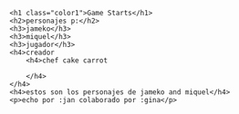 <!DOCTYPE html>
<html lang="en">
<head>
    <meta charset="UTF-8">
    <meta name="viewport" content="width=device-width, initial-scale=1.0">
    <title>Game Starts.com</title>

    <h1 class="color1">Game Starts</h1>
    <h2>personajes p:</h2>
    <h3>jameko</h3>
    <h3>miquel</h3>
    <h3>jugador</h3>
    <h4>creador
        <h4>chef cake carrot

        </h4>
    </h4>
    <h4>estos son los personajes de jameko and miquel</h4>
    <p>echo por :jan colaborado por :gina</p>
</head>
<body>
    
</body>
</html>



